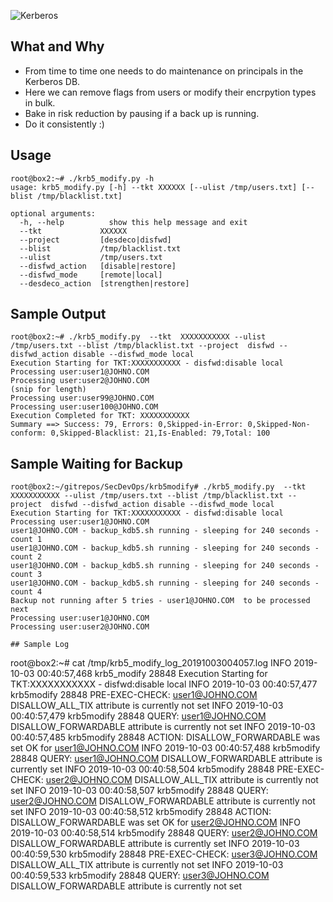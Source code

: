 
![Kerberos](https://web.mit.edu/kerberos/images/dog-ring.jpg)


## What and Why
- From time to time one needs to do maintenance on principals in the Kerberos DB.
- Here we can remove flags from users or modify their encrpytion types in bulk.
- Bake in risk reduction by pausing if a back up is running.
- Do it consistently :)

## Usage
```
root@box2:~# ./krb5_modify.py -h
usage: krb5_modify.py [-h] --tkt XXXXXX [--ulist /tmp/users.txt] [--blist /tmp/blacklist.txt]

optional arguments:
  -h, --help          show this help message and exit
  --tkt             XXXXXX
  --project         [desdeco|disfwd]
  --blist           /tmp/blacklist.txt
  --ulist           /tmp/users.txt
  --disfwd_action   [disable|restore]
  --disfwd_mode     [remote|local]
  --desdeco_action  [strengthen|restore]
```

## Sample Output
```
root@box2:~# ./krb5_modify.py  --tkt  XXXXXXXXXXX --ulist /tmp/users.txt --blist /tmp/blacklist.txt --project  disfwd --disfwd_action disable --disfwd_mode local
Execution Starting for TKT:XXXXXXXXXXX - disfwd:disable local
Processing user:user1@JOHNO.COM
Processing user:user2@JOHNO.COM
(snip for length)
Processing user:user99@JOHNO.COM
Processing user:user100@JOHNO.COM
Execution Completed for TKT: XXXXXXXXXXX
Summary ==> Success: 79, Errors: 0,Skipped-in-Error: 0,Skipped-Non-conform: 0,Skipped-Blacklist: 21,Is-Enabled: 79,Total: 100
```

## Sample Waiting for Backup
```
root@box2:~/gitrepos/SecDevOps/krb5modify# ./krb5_modify.py  --tkt  XXXXXXXXXXX --ulist /tmp/users.txt --blist /tmp/blacklist.txt --project  disfwd --disfwd_action disable --disfwd_mode local 
Execution Starting for TKT:XXXXXXXXXXX - disfwd:disable local
Processing user:user1@JOHNO.COM
user1@JOHNO.COM - backup_kdb5.sh running - sleeping for 240 seconds - count 1
user1@JOHNO.COM - backup_kdb5.sh running - sleeping for 240 seconds - count 2
user1@JOHNO.COM - backup_kdb5.sh running - sleeping for 240 seconds - count 3
user1@JOHNO.COM - backup_kdb5.sh running - sleeping for 240 seconds - count 4
Backup not running after 5 tries - user1@JOHNO.COM  to be processed next
Processing user:user1@JOHNO.COM
Processing user:user2@JOHNO.COM
```

``` 
## Sample Log
```
root@box2:~# cat /tmp/krb5_modify_log_20191003004057.log
INFO 2019-10-03 00:40:57,468 krb5_modify 28848 Execution Starting for TKT:XXXXXXXXXXX - disfwd:disable local
INFO 2019-10-03 00:40:57,477 krb5modify 28848 PRE-EXEC-CHECK: user1@JOHNO.COM DISALLOW_ALL_TIX attribute is currently not set
INFO 2019-10-03 00:40:57,479 krb5modify 28848 QUERY: user1@JOHNO.COM DISALLOW_FORWARDABLE attribute is currently not set
INFO 2019-10-03 00:40:57,485 krb5modify 28848 ACTION: DISALLOW_FORWARDABLE was set OK for user1@JOHNO.COM
INFO 2019-10-03 00:40:57,488 krb5modify 28848 QUERY: user1@JOHNO.COM DISALLOW_FORWARDABLE attribute is currently set
INFO 2019-10-03 00:40:58,504 krb5modify 28848 PRE-EXEC-CHECK: user2@JOHNO.COM DISALLOW_ALL_TIX attribute is currently not set
INFO 2019-10-03 00:40:58,507 krb5modify 28848 QUERY: user2@JOHNO.COM DISALLOW_FORWARDABLE attribute is currently not set
INFO 2019-10-03 00:40:58,512 krb5modify 28848 ACTION: DISALLOW_FORWARDABLE was set OK for user2@JOHNO.COM
INFO 2019-10-03 00:40:58,514 krb5modify 28848 QUERY: user2@JOHNO.COM DISALLOW_FORWARDABLE attribute is currently set
INFO 2019-10-03 00:40:59,530 krb5modify 28848 PRE-EXEC-CHECK: user3@JOHNO.COM DISALLOW_ALL_TIX attribute is currently not set
INFO 2019-10-03 00:40:59,533 krb5modify 28848 QUERY: user3@JOHNO.COM DISALLOW_FORWARDABLE attribute is currently not set
```
